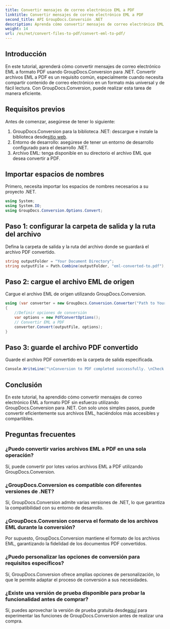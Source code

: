 ```yaml
---
title: Convertir mensajes de correo electrónico EML a PDF
linktitle: Convertir mensajes de correo electrónico EML a PDF
second_title: API GroupDocs.Conversión .NET
description: Aprenda cómo convertir mensajes de correo electrónico EML a PDF sin esfuerzo usando GroupDocs.Conversion para .NET.
weight: 14
url: /es/net/convert-files-to-pdf/convert-eml-to-pdf/
---
```

## Introducción
En este tutorial, aprenderá cómo convertir mensajes de correo electrónico EML a formato PDF usando GroupDocs.Conversion para .NET. Convertir archivos EML a PDF es un requisito común, especialmente cuando necesita compartir contenido de correo electrónico en un formato más universal y de fácil lectura. Con GroupDocs.Conversion, puede realizar esta tarea de manera eficiente.
## Requisitos previos
Antes de comenzar, asegúrese de tener lo siguiente:
1.  GroupDocs.Conversion para la biblioteca .NET: descargue e instale la biblioteca desde[sitio web](https://releases.groupdocs.com/conversion/net/).
2. Entorno de desarrollo: asegúrese de tener un entorno de desarrollo configurado para el desarrollo .NET.
3. Archivo EML: tenga disponible en su directorio el archivo EML que desea convertir a PDF.

## Importar espacios de nombres
Primero, necesita importar los espacios de nombres necesarios a su proyecto .NET. 
```csharp
using System;
using System.IO;
using GroupDocs.Conversion.Options.Convert;
```
## Paso 1: configurar la carpeta de salida y la ruta del archivo
Defina la carpeta de salida y la ruta del archivo donde se guardará el archivo PDF convertido.
```csharp
string outputFolder = "Your Document Directory";
string outputFile = Path.Combine(outputFolder, "eml-converted-to.pdf");
```
## Paso 2: cargue el archivo EML de origen
Cargue el archivo EML de origen utilizando GroupDocs.Conversion.
```csharp
using (var converter = new GroupDocs.Conversion.Converter("Path to Your EML File"))
{
    //Definir opciones de conversión
    var options = new PdfConvertOptions();
    // Convertir EML a PDF
    converter.Convert(outputFile, options);
}
```
## Paso 3: guarde el archivo PDF convertido
Guarde el archivo PDF convertido en la carpeta de salida especificada.
```csharp
Console.WriteLine("\nConversion to PDF completed successfully. \nCheck output in {0}", outputFolder);
```

## Conclusión
En este tutorial, ha aprendido cómo convertir mensajes de correo electrónico EML a formato PDF sin esfuerzo utilizando GroupDocs.Conversion para .NET. Con solo unos simples pasos, puede convertir eficientemente sus archivos EML, haciéndolos más accesibles y compartibles.
## Preguntas frecuentes
### ¿Puedo convertir varios archivos EML a PDF en una sola operación?
Sí, puede convertir por lotes varios archivos EML a PDF utilizando GroupDocs.Conversion.
### ¿GroupDocs.Conversion es compatible con diferentes versiones de .NET?
Sí, GroupDocs.Conversion admite varias versiones de .NET, lo que garantiza la compatibilidad con su entorno de desarrollo.
### ¿GroupDocs.Conversion conserva el formato de los archivos EML durante la conversión?
Por supuesto, GroupDocs.Conversion mantiene el formato de los archivos EML, garantizando la fidelidad de los documentos PDF convertidos.
### ¿Puedo personalizar las opciones de conversión para requisitos específicos?
Sí, GroupDocs.Conversion ofrece amplias opciones de personalización, lo que le permite adaptar el proceso de conversión a sus necesidades.
### ¿Existe una versión de prueba disponible para probar la funcionalidad antes de comprar?
 Sí, puedes aprovechar la versión de prueba gratuita desde[aquí](https://releases.groupdocs.com/) para experimentar las funciones de GroupDocs.Conversion antes de realizar una compra.